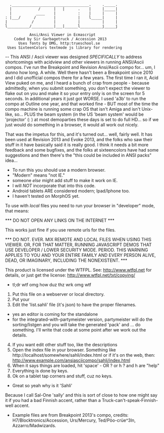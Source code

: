       .___________________________________.     ._____.
      |            /      |   |      .    |     |_____|
      |           ____    |          :    |     |     |
    : |___/      /        |          |    l_____|     |
    |           /         |          |          |     |
    l__________/__________|___|______l__________j_____j

               Ansi/Ansi Viewer in Ecmascript
        Coded by Sir Garbagetruck / Accession 2013
          Uses fonts by DMG, http:trueschool.se
     Uses SixteenColors textmode js library for rendering
--
This ANSI / Ascii viewer was designed _SPECIFICALLY_ to
address shortcomings with acidview and other viewers in
running ANSI/Ascii compos.  I've run the Breakpoint and
Revision Ansi/Ascii compo for... um, I dunno how long.
A while. Well there hasn't been a Breakpoint since 2010
and I did unofficial compos there for a few years.  The
first time I ran it, Acid View puked on me, and I heard
a bunch of crap from people - because admittedly, when
you submit something, you don't expect the viewer to
flake out on you and make it so your entry only is on
the screen for 5 seconds.  In additional years it just
got WORSE.  I used 'a3b' to run the compo at Outline
one year, and that worked fine - BUT most of the time
the compo machine is running some crap OS that isn't
Amiga and isn't Unix-like, so... PLUS the beam system
(in the US 'beam system' would be 'projector' (:  )
at most demoparties these days is set to do full HD...
so if we just would do something in a browser, it would
all work out nicely.

That was the impetus for this, and it's turned out...
well, fairly well.  It has been used at Revision 2013
and Evoke 2013, and the folks who saw their stuff in
it have basically said it is really good.  I think it
needs a bit more feedback and some bugfixes, and the
folks at sixteencolors have had some suggestions and
then there's the "this could be included in ANSI packs"
idea...

* To run this you should use a modern browser.
* "Modern" means "not IE."
* someone _else_ might add stuff to make it work on IE.
* I will _NOT_ incorporate that into this code.
* Android tablets ARE considered modern; Ipad/Iphone too.
* I haven't tested on MorphOS yet.

To use with _local_ files you need to run your browser
in "developer" mode, that means:

   *** DO NOT OPEN ANY LINKS ON THE INTERNET ***
   
This works just fine if you use remote urls for the files.

  *** DO NOT. EVER. MIX REMOTE AND LOCAL FILES
      WHEN USING THIS VIEWER. OR, FOR THAT MATTER,
      RUNNING JAVASCRIPT DEMOS THAT USE DEVELOPER /
      LOWER SECURITY MODE. PERIOD. THIS WARNING
      APPLIES TO YOU AND YOUR ENTIRE FAMILY AND
      EVERY PERSON ALIVE, DEAD, OR IMAGINARY,
      INCLUDING THE NONEXISTENT.               ***
      
This product is licensed under the WTFPL.  See:
             http://www.wtfpl.net
for details, or just get the license:
        http://www.wtfpl.net/txt/copying/

 * tl;dr wtf omg how duz thz wrk omg wtf
 
1. Put this file on a webserver or local directory.
2. Put your 
3. Edit the 'list.sahli' file (it's json) to have
  the proper filenames.
  * yes an editor is coming for the standalone
  * for the integrated-with-partymeister version,
  partymeister will do the sorting/listgen and you
  will take the generated 'pack' and ... do something.
  I'll write that code at some point after we work out
  the details.
4. If you want edit other stuff too, like the descriptions
5. Open the index file in your browser. Something like
    http://localhost/somewhere/sahli/index.html
or if it's on the web, then:
    http://www.example.com/ansiasciicompo/sahli/index.html
6. When it says things are loaded, hit 'space' - OR ? or h
   ? and h are "help"
7. Everything is done by keys.
8. Ok on a tablet tap corners and stuff, cuz no keys.

- Great so yeah why is it 'Sahli'

Because I call Sal-One 'sally' and this is sort of close to
how one might say it if you had a bad Finnish accent, rather
than a Truck-can't-speak-Finnish-well accent.

- Example files are from Breakpoint 2013's compo, credits:
H7/Blocktronics/Accession, Urs/Mercury, Ted/Pöo-crüe^3ln,
Azzarro/Madwizards.
